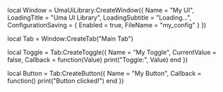 local Window = UmaUiLibrary:CreateWindow({
    Name = "My UI",
    LoadingTitle = "Uma UI Library",
    LoadingSubtitle = "Loading...",
    ConfigurationSaving = {
        Enabled = true,
        FileName = "my_config"
    }
})

local Tab = Window:CreateTab("Main Tab")

local Toggle = Tab:CreateToggle({
    Name = "My Toggle",
    CurrentValue = false,
    Callback = function(Value)
        print("Toggle:", Value)
    end
})

local Button = Tab:CreateButton({
    Name = "My Button",
    Callback = function()
        print("Button clicked!")
    end
})
